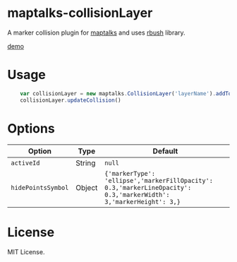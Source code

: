 # maptalks-collisionLayer

A marker collision plugin for [maptalks](http://maptalks.org/) and uses [rbush](https://github.com/mourner/rbush) library.

[demo](https://ageeye-cn.github.io/maptalks.collisionLayer/demo/index.html)

# Usage

```javascript
    var collisionLayer = new maptalks.CollisionLayer('layerName').addTo(map)
    collisionLayer.updateCollision()
```

# Options

Option | Type | Default
------ | ---- | -------
`activeId` | String | ```null```
`hidePointsSymbol` | Object | ```{'markerType': 'ellipse','markerFillOpacity': 0.3,'markerLineOpacity': 0.3,'markerWidth': 3,'markerHeight': 3,}```

# License

MIT License.






